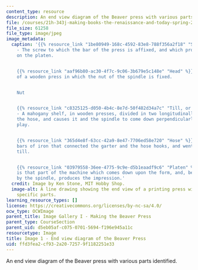 ```yaml
---
content_type: resource
description: An end view diagram of the Beaver press with various parts identified.
file: /courses/21h-343j-making-books-the-renaissance-and-today-spring-2016/ffd3fea2cf932a2072579f1182251e33_Image1.jpg
file_size: 61258
file_type: image/jpeg
image_metadata:
  caption: '{{% resource_link "1be80949-168c-4592-83e8-788f356a2f18" "Spindle" %}}
    - The screw to which the bar of the press is affixed, and which produces the pressure
    on the platen.


    {{% resource_link "aaf96b80-ac30-4f7c-9c06-3b679e5c148e" "Head" %}} - That part
    of a wooden press in which the nut of the spindle is fixed.


    Nut


    {{% resource_link "c8325125-d050-4b4c-8e7d-50f482d34a7c" "Till, or Shelf" %}}
    - A mahogany shelf, in wooden presses, divided in two longitudinally, that clasps
    the hose, and causes it and the spindle to come down perpendicularly without any
    play.


    {{% resource_link "365d4e8f-63cc-42a9-8e47-7706ed58e720" "Hose" %}} - Two upright
    bars of iron that connected the garter and the hose hooks, and went through the
    till.


    {{% resource_link "03979558-36ee-4775-9c9e-d5b1eaadf9c6" "Platen" %}} - The platen
    is that part of the machine which comes down upon the form, and, being acted upon
    by the spindle, produces the impression.'
  credit: Image by Ken Stone, MIT Hobby Shop.
  image-alt: A line drawing showing the end view of a printing press with words identifying
    specific parts.
learning_resource_types: []
license: https://creativecommons.org/licenses/by-nc-sa/4.0/
ocw_type: OCWImage
parent_title: Image Gallery I - Making the Beaver Press
parent_type: CourseSection
parent_uid: d5eb05af-c075-0701-5694-f196e945a11c
resourcetype: Image
title: Image 1 - End view diagram of the Beaver Press
uid: ffd3fea2-cf93-2a20-7257-9f1182251e33
---
```

An end view diagram of the Beaver press with various parts identified.
